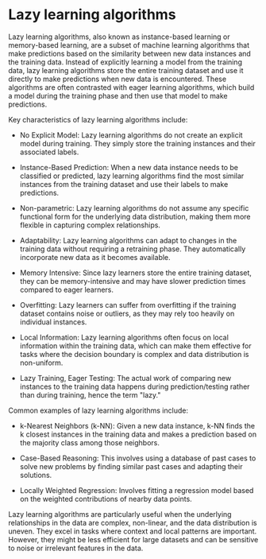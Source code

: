 # Lazy learning algorithms

Lazy learning algorithms, also known as instance-based learning or memory-based learning, are a subset of machine learning algorithms that make predictions based on the similarity between new data instances and the training data. Instead of explicitly learning a model from the training data, lazy learning algorithms store the entire training dataset and use it directly to make predictions when new data is encountered. These algorithms are often contrasted with eager learning algorithms, which build a model during the training phase and then use that model to make predictions.

Key characteristics of lazy learning algorithms include:

* No Explicit Model: Lazy learning algorithms do not create an explicit model during training. They simply store the training instances and their associated labels.

* Instance-Based Prediction: When a new data instance needs to be classified or predicted, lazy learning algorithms find the most similar instances from the training dataset and use their labels to make predictions.

* Non-parametric: Lazy learning algorithms do not assume any specific functional form for the underlying data distribution, making them more flexible in capturing complex relationships.

* Adaptability: Lazy learning algorithms can adapt to changes in the training data without requiring a retraining phase. They automatically incorporate new data as it becomes available.

* Memory Intensive: Since lazy learners store the entire training dataset, they can be memory-intensive and may have slower prediction times compared to eager learners.

* Overfitting: Lazy learners can suffer from overfitting if the training dataset contains noise or outliers, as they may rely too heavily on individual instances.

* Local Information: Lazy learning algorithms often focus on local information within the training data, which can make them effective for tasks where the decision boundary is complex and data distribution is non-uniform.

* Lazy Training, Eager Testing: The actual work of comparing new instances to the training data happens during prediction/testing rather than during training, hence the term "lazy."

Common examples of lazy learning algorithms include:

* k-Nearest Neighbors (k-NN): Given a new data instance, k-NN finds the k closest instances in the training data and makes a prediction based on the majority class among those neighbors.

* Case-Based Reasoning: This involves using a database of past cases to solve new problems by finding similar past cases and adapting their solutions.

* Locally Weighted Regression: Involves fitting a regression model based on the weighted contributions of nearby data points.

Lazy learning algorithms are particularly useful when the underlying relationships in the data are complex, non-linear, and the data distribution is uneven. They excel in tasks where context and local patterns are important. However, they might be less efficient for large datasets and can be sensitive to noise or irrelevant features in the data.